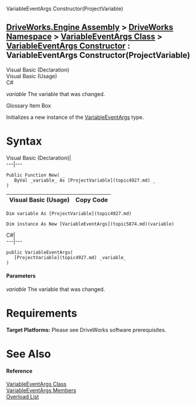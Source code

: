 VariableEventArgs Constructor(ProjectVariable)   
  
[DriveWorks.Engine Assembly](topic2156.md) > [DriveWorks Namespace](topic2159.md) > [VariableEventArgs Class](topic5874.md) > [VariableEventArgs Constructor](topic5880.md) : VariableEventArgs Constructor(ProjectVariable)  
---  
  
Visual Basic (Declaration)    
Visual Basic (Usage)    
C# 

_variable_
    The variable that was changed.

Glossary Item Box

Initializes a new instance of the [VariableEventArgs](topic5874.md) type. 

# Syntax

Visual Basic (Declaration)|   
---|---  
      
    
    Public Function New( _
       ByVal _variable_ As [ProjectVariable](topic4927.md) _
    )  
  
Visual Basic (Usage)| Copy Code  
---|---  
      
    
    Dim variable As [ProjectVariable](topic4927.md)
     
    Dim instance As New [VariableEventArgs](topic5874.md)(variable)  
  
C#|   
---|---  
      
    
    public VariableEventArgs( 
       [ProjectVariable](topic4927.md) _variable_
    )  
  
#### Parameters

 _variable_
    The variable that was changed.

# Requirements

**Target Platforms:** Please see DriveWorks software prerequisites.

# See Also

#### Reference

[VariableEventArgs Class](topic5874.md)   
[VariableEventArgs Members](topic5875.md)   
[Overload List](topic5880.md)


